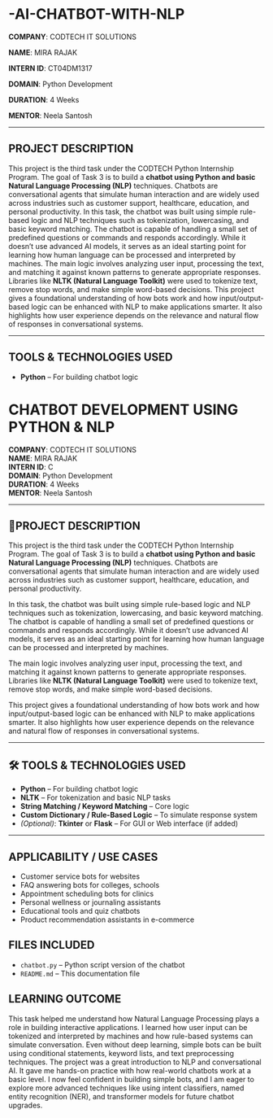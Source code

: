 # -AI-CHATBOT-WITH-NLP

**COMPANY**: CODTECH IT SOLUTIONS

**NAME**: MIRA RAJAK

**INTERN ID**: CT04DM1317

**DOMAIN**: Python Development 

**DURATION**: 4 Weeks

**MENTOR**: Neela Santosh  

---

##  PROJECT DESCRIPTION

This project is the third task under the CODTECH Python Internship Program. The goal of Task 3 is to build a **chatbot using Python and basic Natural Language Processing (NLP)** techniques. Chatbots are conversational agents that simulate human interaction and are widely used across industries such as customer support, healthcare, education, and personal productivity.
In this task, the chatbot was built using simple rule-based logic and NLP techniques such as tokenization, lowercasing, and basic keyword matching. The chatbot is capable of handling a small set of predefined questions or commands and responds accordingly. While it doesn’t use advanced AI models, it serves as an ideal starting point for learning how human language can be processed and interpreted by machines.
The main logic involves analyzing user input, processing the text, and matching it against known patterns to generate appropriate responses. Libraries like **NLTK (Natural Language Toolkit)** were used to tokenize text, remove stop words, and make simple word-based decisions.
This project gives a foundational understanding of how bots work and how input/output-based logic can be enhanced with NLP to make applications smarter. It also highlights how user experience depends on the relevance and natural flow of responses in conversational systems.

---

## TOOLS & TECHNOLOGIES USED
- **Python** – For building chatbot logic  
# CHATBOT DEVELOPMENT USING PYTHON & NLP

**COMPANY**: CODTECH IT SOLUTIONS  
**NAME**: MIRA RAJAK  
**INTERN ID**: C  
**DOMAIN**: Python Development  
**DURATION**: 4 Weeks  
**MENTOR**: Neela Santosh  

---

## 📌PROJECT DESCRIPTION

This project is the third task under the CODTECH Python Internship Program. The goal of Task 3 is to build a **chatbot using Python and basic Natural Language Processing (NLP)** techniques. Chatbots are conversational agents that simulate human interaction and are widely used across industries such as customer support, healthcare, education, and personal productivity.

In this task, the chatbot was built using simple rule-based logic and NLP techniques such as tokenization, lowercasing, and basic keyword matching. The chatbot is capable of handling a small set of predefined questions or commands and responds accordingly. While it doesn’t use advanced AI models, it serves as an ideal starting point for learning how human language can be processed and interpreted by machines.

The main logic involves analyzing user input, processing the text, and matching it against known patterns to generate appropriate responses. Libraries like **NLTK (Natural Language Toolkit)** were used to tokenize text, remove stop words, and make simple word-based decisions.

This project gives a foundational understanding of how bots work and how input/output-based logic can be enhanced with NLP to make applications smarter. It also highlights how user experience depends on the relevance and natural flow of responses in conversational systems.

---

## 🛠️ TOOLS & TECHNOLOGIES USED

- **Python** – For building chatbot logic  
- **NLTK** – For tokenization and basic NLP tasks  
- **String Matching / Keyword Matching** – Core logic  
- **Custom Dictionary / Rule-Based Logic** – To simulate response system  
- *(Optional)*: **Tkinter** or **Flask** – For GUI or Web interface (if added)

---

## APPLICABILITY / USE CASES

-  Customer service bots for websites  
-  FAQ answering bots for colleges, schools  
-  Appointment scheduling bots for clinics  
-  Personal wellness or journaling assistants  
-  Educational tools and quiz chatbots  
-  Product recommendation assistants in e-commerce  


## FILES INCLUDED
- `chatbot.py` – Python script version of the chatbot  
- `README.md` – This documentation file  
  
## LEARNING OUTCOME

This task helped me understand how Natural Language Processing plays a role in building interactive applications. I learned how user input can be tokenized and interpreted by machines and how rule-based systems can simulate conversation. Even without deep learning, simple bots can be built using conditional statements, keyword lists, and text preprocessing techniques.
The project was a great introduction to NLP and conversational AI. It gave me hands-on practice with how real-world chatbots work at a basic level. I now feel confident in building simple bots, and I am eager to explore more advanced techniques like using intent classifiers, named entity recognition (NER), and transformer models for future chatbot upgrades.


